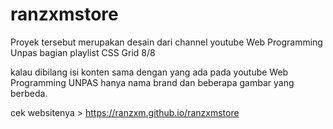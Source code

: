 # ranzxmstore

Proyek tersebut merupakan desain dari channel youtube Web Programming Unpas 
bagian playlist CSS Grid 8/8

kalau dibilang isi konten sama dengan yang ada pada youtube Web Programming UNPAS
hanya nama brand dan beberapa gambar yang berbeda.

cek websitenya > https://ranzxm.github.io/ranzxmstore

